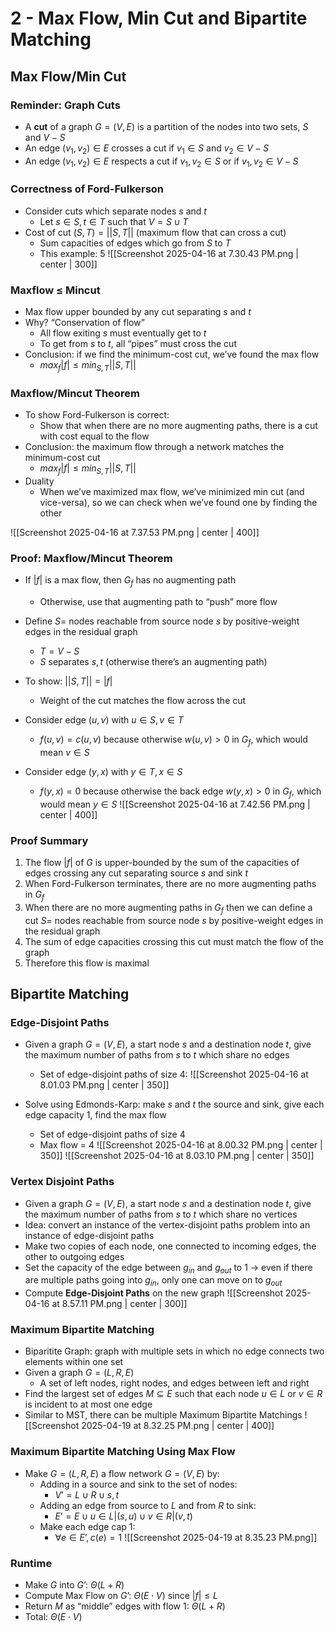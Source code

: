 # 2 - Max Flow, Min Cut and Bipartite Matching

## Max Flow/Min Cut

### Reminder: Graph Cuts
- A **cut** of a graph $G = (V,E)$ is a partition of the nodes into two sets, $S$ and $V - S$
- An edge $(v_1,v_2) \in E$ crosses a cut if $v_1 \in S$ and $v_2 \in V - S$
- An edge $(v_1,v_2) \in E$ respects a cut if $v_1,v_2 \in S$ or if $v_1,v_2 \in V - S$

### Correctness of Ford-Fulkerson
- Consider cuts which separate nodes $s$ and $t$
	- Let $s \in S, t \in T$ such that $V = S \cup T$
- Cost of cut $(S,T) = ||S,T||$ (maximum flow that can cross a cut)
	- Sum capacities of edges which go from $S$ to $T$
	- This example: 5
![[Screenshot 2025-04-16 at 7.30.43 PM.png | center | 300]]

### Maxflow ≤ Mincut
- Max flow upper bounded by any cut separating $s$ and $t$
- Why? “Conservation of flow”
	- All flow exiting $s$ must eventually get to $t$
	- To get from $s$ to $t$, all “pipes” must cross the cut
- Conclusion: if we find the minimum-cost cut, we’ve found the max flow
	- $max_f|f| ≤ min_{S,T}||S,T||$

### Maxflow/Mincut Theorem
- To show Ford-Fulkerson is correct:
	- Show that when there are no more augmenting paths, there is a cut with cost equal to the flow
- Conclusion: the maximum flow through a network matches the minimum-cost cut
	- $max_f|f| ≤ min_{S,T}||S,T||$
- Duality
	- When we’ve maximized max flow, we’ve minimized min cut (and vice-versa), so we can check when we’ve found one by finding the other

![[Screenshot 2025-04-16 at 7.37.53 PM.png | center | 400]]

### Proof: Maxflow/Mincut Theorem
- If $|f|$ is a max flow, then $G_f$ has no augmenting path
	- Otherwise, use that augmenting path to “push” more flow
- Define $S =$ nodes reachable from source node $s$ by positive-weight edges in the residual graph
	- $T = V-S$
	- $S$ separates $s,t$ (otherwise there’s an augmenting path)

- To show: $||S,T|| = |f|$
	- Weight of the cut matches the flow across the cut
- Consider edge $(u,v)$ with $u \in S, v \in T$
	- $f(u,v) = c(u,v)$ because otherwise $w(u,v) > 0$ in $G_f$, which would mean $v \in S$
- Consider edge $(y,x)$ with $y \in T, x \in S$
	- $f(y,x) = 0$ because otherwise the back edge $w(y,x) > 0$ in $G_f$, which would mean $y \in S$
![[Screenshot 2025-04-16 at 7.42.56 PM.png | center | 400]]

### Proof Summary
1. The flow $|f|$ of $G$ is upper-bounded by the sum of the capacities of edges crossing any cut separating source $s$ and sink $t$
2. When Ford-Fulkerson terminates, there are no more augmenting paths in $G_f$
3. When there are no more augmenting paths in $G_f$ then we can define a cut $S =$ nodes reachable from source node $s$ by positive-weight edges in the residual graph
4. The sum of edge capacities crossing this cut must match the flow of the graph
5. Therefore this flow is maximal

## Bipartite Matching

### Edge-Disjoint Paths
- Given a graph $G = (V,E)$, a start node $s$ and a destination node $t$, give the maximum number of paths from $s$ to $t$ which share no edges
	- Set of edge-disjoint paths of size 4:
![[Screenshot 2025-04-16 at 8.01.03 PM.png | center | 350]]

- Solve using Edmonds-Karp: make $s$ and $t$ the source and sink, give each edge capacity 1, find the max flow
	- Set of edge-disjoint paths of size 4
	- Max flow = 4
![[Screenshot 2025-04-16 at 8.00.32 PM.png | center | 350]]
![[Screenshot 2025-04-16 at 8.03.10 PM.png | center | 350]]

### Vertex Disjoint Paths
- Given a graph $G = (V,E)$, a start node $s$ and a destination node $t$, give the maximum number of paths from $s$ to $t$ which share no vertices
- Idea: convert an instance of the vertex-disjoint paths problem into an instance of edge-disjoint paths
- Make two copies of each node, one connected to incoming edges, the other to outgoing edges
- Set the capacity of the edge between $g_{in}$ and $g_{out}$ to 1 → even if there are multiple paths going into $g_{in}$, only one can move on to $g_{out}$ 
 - Compute **Edge-Disjoint Paths** on the new graph
![[Screenshot 2025-04-16 at 8.57.11 PM.png | center | 300]]

### Maximum Bipartite Matching
- Biparitite Graph: graph with multiple sets in which no edge connects two elements within one set
- Given a graph $G = (L,R,E)$
	- A set of left nodes, right nodes, and edges between left and right
- Find the largest set of edges $M \subseteq E$ such that each node $u \in L$ or $v \in R$ is incident to at most one edge
- Similar to MST, there can be multiple Maximum Bipartite Matchings
![[Screenshot 2025-04-19 at 8.32.25 PM.png | center | 400]]

### Maximum Bipartite Matching Using Max Flow
- Make $G = (L,R,E)$ a flow network $G = (V,E)$ by:
	- Adding in a source and sink to the set of nodes:
		- $V’ = L \cup R \cup {s,t}$
	- Adding an edge from source to $L$ and from $R$ to sink:
		- $E’ = E \cup{u \in L | (s,u)} \cup {v \in R | (v,t)}$
	- Make each edge cap 1:
		- $\forall e \in E’, c(e) = 1$
![[Screenshot 2025-04-19 at 8.35.23 PM.png]]

### Runtime
- Make $G$ into $G’$: $\Theta(L+R)$
- Compute Max Flow on $G’$: $\Theta(E \cdot V)$ since $|f| ≤ L$
- Return $M$ as “middle” edges with flow 1: $\Theta(L+R)$
- Total: $\Theta(E \cdot V)$